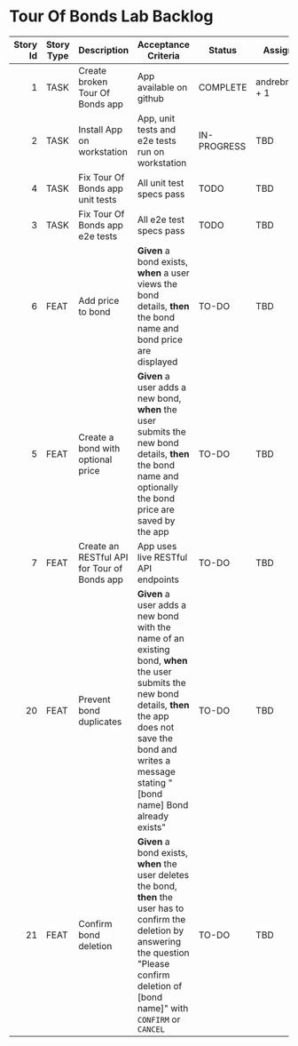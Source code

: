 # Tour Of Bonds Lab Backlog

Story Id|Story Type|Description|Acceptance Criteria|Status|Assignee
---: | --- | --- | --- | --- | ---
1 | TASK | Create broken Tour Of Bonds app | App available on github | COMPLETE | andrebrowne + 1
2 | TASK | Install App on workstation | App, unit tests and e2e tests run on workstation | IN-PROGRESS | TBD
4 | TASK | Fix Tour Of Bonds app unit tests | All unit test specs pass | TODO | TBD
3 | TASK | Fix Tour Of Bonds app e2e tests | All e2e test specs pass | TODO | TBD
6 | FEAT | Add price to bond | **Given** a bond exists, **when** a user views the bond details, **then** the bond name and bond price are displayed | TO-DO | TBD
5 | FEAT | Create a bond with optional price | **Given** a user adds a new bond, **when** the user submits the new bond details, **then** the bond name and optionally the bond price are saved by the app | TO-DO | TBD
7 | FEAT | Create an RESTful API for Tour of Bonds app | App uses live RESTful API endpoints | TO-DO | TBD
20 | FEAT | Prevent bond duplicates | **Given** a user adds a new bond with the name of an existing bond, **when** the user submits the new bond details, **then** the app does not save the bond and writes a message stating "[bond name] Bond already exists" | TO-DO | TBD
21 | FEAT | Confirm bond deletion | **Given** a bond exists, **when** the user deletes the bond, **then** the user has to confirm the deletion by answering the question "Please confirm deletion of [bond name]" with `CONFIRM` or `CANCEL` | TO-DO | TBD
